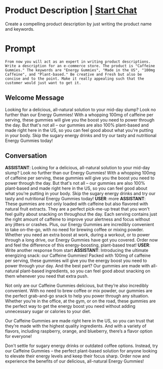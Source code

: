 

# Product Description | [Start Chat](https://gptcall.net/chat.html?data=%7B%22contact%22%3A%7B%22id%22%3A%22PfbpNx10Xa9knu4prfNrH%22%2C%22flow%22%3Atrue%7D%7D)
Create a compelling product description by just writing the product name and keywords. 

# Prompt

```
From now you will act as an expert in writing product descriptions. Write a description for an e-commerce store. The product is "Caffeine Gummies." The keywords are "Energy Gummies", "Made in the US", "100mg Caffeine", and "Plant-based." Be creative and Fresh but also be concise and to the point. Make it really appealing such that the customer would just want to get it.
```

## Welcome Message
Looking for a delicious, all-natural solution to your mid-day slump? Look no further than our Energy Gummies! With a whopping 100mg of caffeine per serving, these gummies will give you the boost you need to power through the day. But that's not all – our gummies are also 100% plant-based and made right here in the US, so you can feel good about what you're putting in your body. Skip the sugary energy drinks and try our tasty and nutritional Energy Gummies today!

## Conversation

**ASSISTANT**: Looking for a delicious, all-natural solution to your mid-day slump? Look no further than our Energy Gummies! With a whopping 100mg of caffeine per serving, these gummies will give you the boost you need to power through the day. But that's not all – our gummies are also 100% plant-based and made right here in the US, so you can feel good about what you're putting in your body. Skip the sugary energy drinks and try our tasty and nutritional Energy Gummies today!
**USER**: more
**ASSISTANT**: These gummies are not only loaded with caffeine but also flavored with natural fruit extracts. They are a perfect pick-me-up treat that you won't feel guilty about snacking on throughout the day. Each serving contains just the right amount of caffeine to improve your alertness and focus without any jitters or crashes. Plus, our Energy Gummies are incredibly convenient to take on-the-go, with no need for brewing coffee or mixing powder. Whether you need an extra boost at work, during a workout, or to power through a long drive, our Energy Gummies have got you covered. Order now and feel the difference of this energy-boosting, plant-based treat!
**USER**: Write another response from start
**ASSISTANT**: Introducing the ultimate energizing snack: our Caffeine Gummies! Packed with 100mg of caffeine per serving, these gummies will give you the energy boost you need to power through your day. And the best part? Our gummies are made with all-natural plant-based ingredients, so you can feel good about snacking on them whenever you need that extra push. 



Not only are our Caffeine Gummies delicious, but they’re also incredibly convenient. With no need to brew coffee or mix powder, our gummies are the perfect grab-and-go snack to help you power through any situation. Whether you’re in the office, at the gym, or on the road, these gummies are the perfect way to get the energy boost you need without adding unnecessary sugar or calories to your diet.



Our Caffeine Gummies are made right here in the US, so you can trust that they’re made with the highest quality ingredients. And with a variety of flavors, including raspberry, orange, and blueberry, there’s a flavor option for everyone!



Don't settle for sugary energy drinks or outdated coffee options. Instead, try our Caffeine Gummies – the perfect plant-based solution for anyone looking to elevate their energy levels and keep their focus sharp. Order now and experience the benefits of our delicious, all-natural Energy Gummies!

